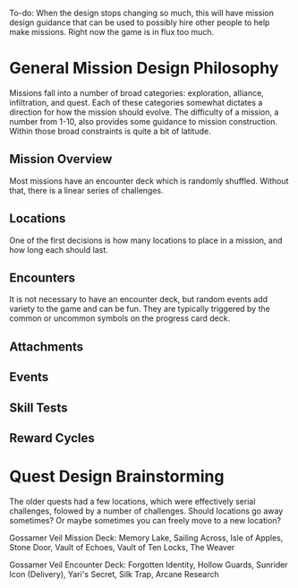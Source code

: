 To-do: When the design stops changing so much, this will have mission design guidance that can be used to possibly hire other people to help make missions. Right now the game is in flux too much.

# General Mission Design Philosophy

Missions fall into a number of broad categories: exploration, alliance, infiltration, and quest. Each of these categories somewhat dictates a direction for how the mission should evolve. The difficulty of a mission, a number from 1-10, also provides some guidance to mission construction. Within those broad constraints is quite a bit of latitude.

## Mission Overview

Most missions have an encounter deck which is randomly shuffled. Without that, there is a linear series of challenges.

## Locations

One of the first decisions is how many locations to place in a mission, and how long each should last.

## Encounters

It is not necessary to have an encounter deck, but random events add variety to the game and can be fun. They are typically triggered by the common or uncommon symbols on the progress card deck.

## Attachments

## Events

## Skill Tests

## Reward Cycles

# Quest Design Brainstorming

The older quests had a few locations, which were effectively serial challenges, folowed by a number of challenges. Should locations go away sometimes? Or maybe sometimes you can freely move to a new location?

Gossamer Veil Mission Deck: Memory Lake, Sailing Across, Isle of Apples, Stone Door, Vault of Echoes, Vault of Ten Locks, The Weaver

Gossamer Veil Encounter Deck: Forgotten Identity, Hollow Guards, Sunrider Icon (Delivery), Yari's Secret, Silk Trap, Arcane Research